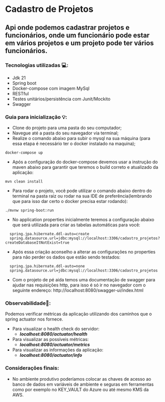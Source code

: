 # Cadastro de Projetos

## Api onde podemos cadastrar projetos e funcionários, onde um funcionário pode estar em vários projetos e um projeto pode ter vários funcionários.

### Tecnologias utilizadas 💻:

* Jdk 21
* Spring boot
* Docker-compose com imagem MySql
* RESTful
* Testes unitários/persistência com Junit/Mockito
* Swagger

### Guia para inicialização 💡:

- Clone do projeto para uma pasta do seu computador;
- Navegue até a pasta do seu navegador via terminal;
- Realize o comando abaixo para subir o mysql na sua máquina (para essa etapa é necessário ter o docker instalado na maquina);
```shell 
docker-compose up 
``` 
- Após a configuração do docker-compose devemos usar a instrução do maven abaixo para garantir que teremos o build correto e atualizado da aplicação:
```shell
mvn clean install
```

- Para rodar o projeto, você pode utilizar o comando abaixo dentro do terminal na pasta raiz ou rodar na sua IDE de preferência(lembrando que para isso dar certo o docker precisa estar rodando):
```shell
./mvnw spring-boot:run
```
- No application properties inicialmente teremos a configuração abaixo que será utilizada para criar as tabelas automáticas para você:
```shell
  spring.jpa.hibernate.ddl-auto=create
  spring.datasource.url=jdbc:mysql://localhost:3306/cadastro_projetos?createDatabaseItNotExist=true
 ```
- Após essa criação aconselho a alterar as configurações no properties para não perder os dados que estão sendo testados:
```shell
  spring.jpa.hibernate.ddl-auto=none
  spring.datasource.url=jdbc:mysql://localhost:3306/cadastro_projetos
 ```

- Com o projeto de pé aida temos uma documentação de swagger para ajudar nas requisições http, para isso é só ir no navegador com o seguinte endereço:
  http://localhost:8080/swagger-ui/index.html

### Observabilidade🔎:

Podemos verificar métricas da aplicação utilizando dos caminhos que o spring actuator nos fornece.

- Para visualizar o health check do servidor:
    - ***localhost:8080/actuator/health***
- Para visualizar as possíveis métricas:
    - ***localhost:8080/actuator/metrics***
- Para visualizar as informações da aplicação:
    - ***localhost:8080/actuator/info***

### Considerações finais:
- No ambiente produtivo poderíamos colocar as chaves de acesso ao banco de dados em variáveis de ambiente e seguras em ferramentas como por exemplo no KEY_VAULT do Azure ou até mesmo KMS da AWS.
